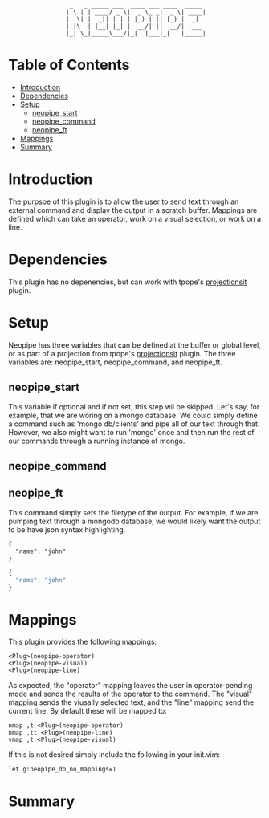                      _   _ _____ ___  ____ ___ ____  _____ 
                    | \ | | ____/ _ \|  _ \_ _|  _ \| ____|
                    |  \| |  _|| | | | |_) | || |_) |  _|  
                    | |\  | |__| |_| |  __/| ||  __/| |___ 
                    |_| \_|_____\___/|_|  |___|_|   |_____|
                                                           

Table of Contents
=================


<!-- vim-markdown-toc GFM -->

* [Introduction](#introduction)
* [Dependencies](#dependencies)
* [Setup](#setup)
  * [neopipe\_start](#neopipe_start)
  * [neopipe\_command](#neopipe_command)
  * [neopipe\_ft](#neopipe_ft)
* [Mappings](#mappings)
* [Summary](#summary)

<!-- vim-markdown-toc -->

Introduction
============

The purpsoe of this plugin is to allow the user to send text through an
external command and display the output in a scratch buffer. Mappings are
defined which can take an operator, work on a visual selection, or work on a
line.

Dependencies
============

This plugin has no depenencies, but can work with tpope's
[projectionsit](https://github.com/tpope/vim-projectionist) plugin.

Setup
=====

Neopipe has three variables that can be defined at the buffer or global level,
or as part of a projection from tpope's
[projectionsit](https://github.com/tpope/vim-projectionist) plugin. The three
variables are: neopipe\_start, neopipe\_command, and neopipe\_ft.

neopipe\_start
--------------

This variable if optional and if not set, this step wil be skipped. Let's say,
for example, that we are woring on a mongo database. We could simply define
a command such as 'mongo db/clients' and pipe all of our text through that.
However, we also might want to run 'mongo' once and then run the rest of our
commands through a running instance of mongo.

neopipe\_command
----------------

neopipe\_ft
-----------

This command simply sets the filetype of the output. For example, if we are
pumping text through a mongodb database, we would likely want the output to be
have json syntax highlighting.

```
{
  "name": "john"
}
```

```javascript
{
  "name": "john"
}
```

Mappings
========

This plugin provides the following mappings:

```vim
<Plug>(neopipe-operator)
<Plug>(neopipe-visual)
<Plug>(neopipe-line)
```

As expected, the "operator" mapping leaves the user in operator-pending mode
and sends the results of the operator to the command. The "visual" mapping
sends the viusally selected text, and the "line" mapping send the current
line. By default these will be mapped to:

```vim
nmap ,t <Plug>(neopipe-operator)
nmap ,tt <Plug>(neopipe-line)
vmap ,t <Plug>(neopipe-visual)
```

If this is not desired simply include the following in your init.vim:

```vim
let g:neopipe_do_no_mappings=1
```

Summary
=======
